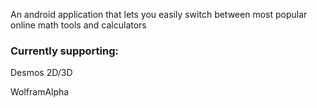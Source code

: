 An android application that lets you easily switch between most popular online math tools and calculators
### Currently supporting:
Desmos 2D/3D

WolframAlpha

